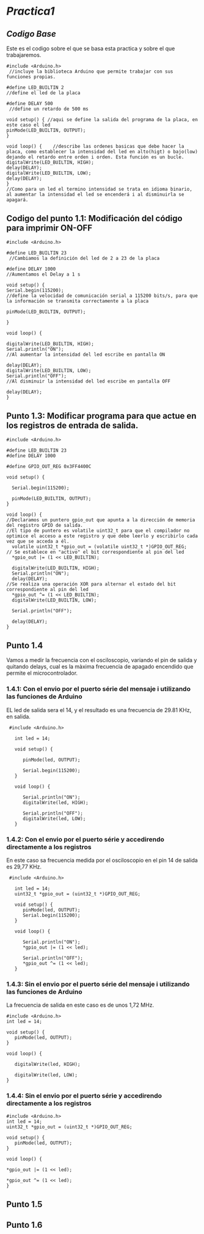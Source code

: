 # **_Practica1_**
## **_Codigo Base_**
Este es el codigo sobre el que se basa esta practica y sobre el que trabajaremos.
```
#include <Arduino.h>
 //incluye la biblioteca Arduino que permite trabajar con sus funciones propias.

#define LED_BUILTIN 2
//define el led de la placa

#define DELAY 500
 //define un retardo de 500 ms

void setup() { //aqui se define la salida del programa de la placa, en este caso el led
pinMode(LED_BUILTIN, OUTPUT);
}

void loop() {    //describe las ordenes basicas que debe hacer la placa, como establecer la intensidad del led en alto(higt) o bajo(low) dejando el retardo entre orden i orden. Esta función es un bucle.
digitalWrite(LED_BUILTIN, HIGH);
delay(DELAY);
digitalWrite(LED_BUILTIN, LOW);
delay(DELAY);
}
//Como para un led el termino intensidad se trata en idioma binario, al aumentar la intensidad el led se encenderá i al disminuirla se apagará.
```

## **Codigo del punto 1.1: Modificación del código para imprimir ON-OFF**
```
#include <Arduino.h>

#define LED_BUILTIN 23
 //Cambiamos la definición del led de 2 a 23 de la placa

#define DELAY 1000
//Aumentamos el Delay a 1 s

void setup() {
Serial.begin(115200);
//define la velocidad de comunicación serial a 115200 bits/s, para que la información se transmita correctamente a la placa

pinMode(LED_BUILTIN, OUTPUT);

}

void loop() {
    
digitalWrite(LED_BUILTIN, HIGH);
Serial.println("ON");
//Al aumentar la intensidad del led escribe en pantalla ON

delay(DELAY);
digitalWrite(LED_BUILTIN, LOW);
Serial.println("OFF");
//Al disminuir la intensidad del led escribe en pantalla OFF

delay(DELAY);
}
```
## **Punto 1.3: Modificar programa para que actue en los registros de entrada de salida.**
```
#include <Arduino.h>

#define LED_BUILTIN 23
#define DELAY 1000

#define GPIO_OUT_REG 0x3FF4400C

void setup() {

  Serial.begin(115200);

  pinMode(LED_BUILTIN, OUTPUT);
}

void loop() {
//Declaramos un puntero gpio_out que apunta a la dirección de memoria del registro GPIO de salida.
//El tipo de puntero es volatile uint32_t para que el compilador no optimice el acceso a este registro y que debe leerlo y escribirlo cada vez que se acceda a él.
  volatile uint32_t *gpio_out = (volatile uint32_t *)GPIO_OUT_REG;
// Se establece en "activo" el bit correspondiente al pin del led
  *gpio_out |= (1 << LED_BUILTIN);

  digitalWrite(LED_BUILTIN, HIGH);
  Serial.println("ON");
  delay(DELAY);
//Se realiza una operación XOR para alternar el estado del bit correspondiente al pin del led
  *gpio_out ^= (1 << LED_BUILTIN);
  digitalWrite(LED_BUILTIN, LOW);

  Serial.println("OFF");

  delay(DELAY);
}
```

## **Punto 1.4**
Vamos a medir la frecuencia con el osciloscopio, variando el pin de salida y quitando delays, cual es la màxima frecuencia de apagado encendido que permite el microcontrolador.
### **1.4.1: Con el envio por el puerto série del mensaje i utilizando las funciones de Arduino**
EL led de salida sera el 14, y el resultado es una frecuencia de 29.81 KHz, en salida.
```
 #include <Arduino.h>

   int led = 14; 

   void setup() {
        
      pinMode(led, OUTPUT);

      Serial.begin(115200);
   }

   void loop() {

      Serial.println("ON");
      digitalWrite(led, HIGH);

      Serial.println("OFF");      
      digitalWrite(led, LOW);
   }
```

### **1.4.2: Con el envio por el puerto série y accedirendo directamente a los registros**
En este caso sa frecuencia medida por el osciloscopio en el pin 14 de salida es 29,77 KHz.
````
 #include <Arduino.h>

   int led = 14;
   uint32_t *gpio_out = (uint32_t *)GPIO_OUT_REG;

   void setup() {                
      pinMode(led, OUTPUT);   
      Serial.begin(115200);
   }

   void loop() {

      Serial.println("ON");
      *gpio_out |= (1 << led);

      Serial.println("OFF");      
      *gpio_out ^= (1 << led);
   }
````

### **1.4.3: Sin el envio por el puerto série del mensaje i utilizando las funciones de Arduino**
La frecuencia de salida en este caso es de unos 1,72 MHz.
````
#include <Arduino.h>
int led = 14; 

void setup() {                
   pinMode(led, OUTPUT);   
}

void loop() {

   digitalWrite(led, HIGH);

   digitalWrite(led, LOW);
}
````
### **1.4.4: Sin el envio por el puerto série y accedirendo directamente a los registros**

````
#include <Arduino.h>
int led = 14; 
uint32_t *gpio_out = (uint32_t *)GPIO_OUT_REG;

void setup() {                
   pinMode(led, OUTPUT);   
}

void loop() {

*gpio_out |= (1 << led);

*gpio_out ^= (1 << led);
}
````


## **Punto 1.5**

## **Punto 1.6**
 



